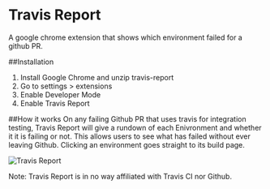 # Travis Report
A google chrome extension that shows which environment failed for a github PR.

##Installation
1. Install Google Chrome and unzip travis-report
2. Go to settings > extensions
3. Enable Developer Mode
4. Enable Travis Report

##How it works
On any failing Github PR that uses travis for integration testing, Travis Report will give a rundown of each Enivronment and whether it it is failing or not. This allows users to see what has failed without ever leaving Github. Clicking an environment goes straight to its build page.

![Travis Report](http://i.imgur.com/sxxb42z.png)

Note: Travis Report is in no way affiliated with Travis CI nor Github.
